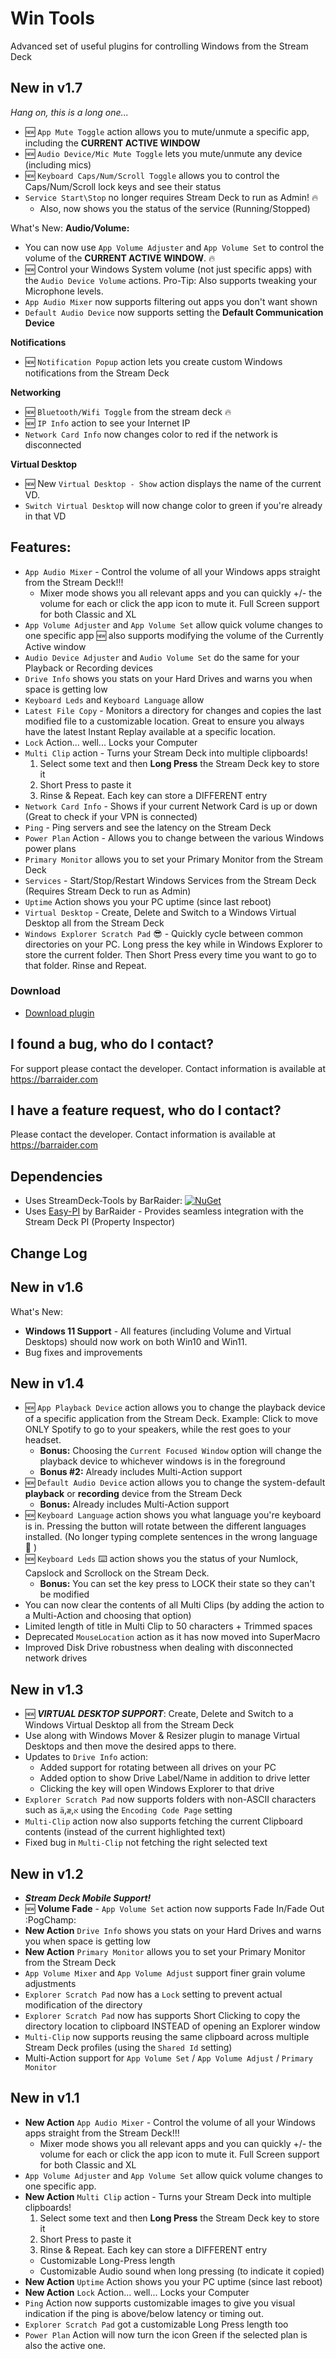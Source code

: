 # Win Tools
Advanced set of useful plugins for controlling Windows from the Stream Deck

## New in v1.7
*Hang on, this is a long one...*  
- :new: `App Mute Toggle` action allows you to mute/unmute a specific app, including the **CURRENT ACTIVE WINDOW**
- :new: `Audio Device/Mic Mute Toggle` lets you mute/unmute any device (including mics)
- :new: `Keyboard Caps/Num/Scroll Toggle` allows you to control the Caps/Num/Scroll lock keys and see their status
- `Service Start\Stop` no longer requires Stream Deck to run as Admin! :fire: 
    - Also, now shows you the status of the service (Running/Stopped)

What's New:
**Audio/Volume:**
- You can now use `App Volume Adjuster` and `App Volume Set` to control the volume of the **CURRENT ACTIVE WINDOW**. :fire:
- :new: Control your Windows System volume (not just specific apps) with the   `Audio Device Volume`  actions. 
Pro-Tip: Also supports tweaking your Microphone levels.
- `App Audio Mixer` now supports filtering out apps you don't want shown
- `Default Audio Device` now supports setting the **Default Communication Device**

**Notifications**
- :new: `Notification Popup` action lets you create custom Windows notifications from the Stream Deck

**Networking**
- :new: `Bluetooth/Wifi Toggle` from the stream deck :fire:
- :new: `IP Info` action to see your Internet IP
- `Network Card Info` now changes color to red if the network is disconnected

**Virtual Desktop**
- :new: New `Virtual Desktop - Show` action displays the name of the current VD.
- `Switch Virtual Desktop` will now change color to green if you're already in that VD

## Features:
- `App Audio Mixer` - Control the volume of all your Windows apps straight from the Stream Deck!!!
    - Mixer mode shows you all relevant apps and you can quickly +/- the volume for each or click the app icon to mute it. Full Screen support for both Classic and XL
- `App Volume Adjuster` and `App Volume Set` allow quick volume changes to one specific app 🆕 also supports modifying the volume of the Currently Active window
- `Audio Device Adjuster` and `Audio Volume Set` do the same for your Playback or Recording devices
- `Drive Info` shows you stats on your Hard Drives and warns you when space is getting low
- `Keyboard Leds` and `Keyboard Language` allow 
- `Latest File Copy` - Monitors a directory for changes and copies the last modified file to a customizable location. Great to ensure you always have the latest Instant Replay available at a specific location.
- `Lock` Action... well... Locks your Computer
- `Multi Clip` action - Turns your Stream Deck into multiple clipboards!
    1. Select some text and then **Long Press** the Stream Deck key to store it
    2. Short Press to paste it
    3. Rinse & Repeat. Each key can store a DIFFERENT entry
- `Network Card Info` - Shows if your current Network Card is up or down (Great to check if your VPN is connected)
- `Ping` - Ping servers and see the latency on the Stream Deck
- `Power Plan` Action - Allows you to change between the various Windows power plans 
- `Primary Monitor` allows you to set your Primary Monitor from the Stream Deck
- `Services` - Start/Stop/Restart Windows Services from the Stream Deck (Requires Stream Deck to run as Admin)
- `Uptime` Action shows you your PC uptime (since last reboot)
- `Virtual Desktop` - Create, Delete and Switch to a Windows Virtual Desktop all from the Stream Deck
- `Windows Explorer Scratch Pad` :sunglasses: - Quickly cycle between common directories on your PC. Long press the key while in Windows Explorer to store the current folder. Then Short Press every time you want to go to that folder. Rinse and Repeat.

### Download

* [Download plugin](https://github.com/BarRaider/streamdeck-wintools/releases/)

## I found a bug, who do I contact?
For support please contact the developer. Contact information is available at https://barraider.com

## I have a feature request, who do I contact?
Please contact the developer. Contact information is available at https://barraider.com

## Dependencies
* Uses StreamDeck-Tools by BarRaider: [![NuGet](https://img.shields.io/nuget/v/streamdeck-tools.svg?style=flat)](https://www.nuget.org/packages/streamdeck-tools)
* Uses [Easy-PI](https://github.com/BarRaider/streamdeck-easypi) by BarRaider - Provides seamless integration with the Stream Deck PI (Property Inspector) 


## Change Log

## New in v1.6
What's New:
- **Windows 11 Support** - All features (including Volume and Virtual Desktops) should now work on both Win10 and Win11.
- Bug fixes and improvements

## New in v1.4
- :new: `App Playback Device` action allows you to change the playback device of a specific application from the Stream Deck. Example: Click to move ONLY Spotify to go to your speakers, while the rest goes to your headset.
    - **Bonus:** Choosing the `Current Focused Window` option will change the playback device to whichever windows is in the foreground
    - **Bonus #2:** Already includes Multi-Action support
- :new: `Default Audio Device` action allows you to change the system-default **playback** or **recording** device from the Stream Deck 
    - **Bonus:** Already includes Multi-Action support
- :new: `Keyboard Language` action shows you what language you're keyboard is in. Pressing the button will rotate between the different languages installed. (No longer typing complete sentences in the wrong language :facepalm: )
- :new: `Keyboard Leds` :keyboard: action shows you the status of your Numlock, Capslock and Scrollock on the Stream Deck. 
    - **Bonus:** You can set the key press to LOCK their state so they can't be modified
- You can now clear the contents of all Multi Clips (by adding the action to a Multi-Action and choosing that option)
- Limited length of title in Multi Clip to 50 characters + Trimmed spaces
- Deprecated `MouseLocation` action as it has now moved into SuperMacro  
- Improved Disk Drive robustness when dealing with disconnected network drives

## New in v1.3
- :new: ***VIRTUAL DESKTOP SUPPORT***: Create, Delete and Switch to a Windows Virtual Desktop all from the Stream Deck
- Use along with Windows Mover & Resizer plugin to manage Virtual Desktops and then move the desired apps to there.
- Updates to `Drive Info` action:
    - Added support for rotating between all drives on your PC
    - Added option to show Drive Label/Name in addition to drive letter
    - Clicking the key will open Windows Explorer to that drive
- `Explorer Scratch Pad` now supports folders with non-ASCII characters such as `ä`,`æ`,`א` using the `Encoding Code Page` setting
- `Multi-Clip` action now also supports fetching the current Clipboard contents (instead of the current highlighted text)
- Fixed bug in `Multi-Clip` not fetching the right selected text

## New in v1.2
- ***Stream Deck Mobile Support!***
- :new: **Volume Fade** - `App Volume Set` action now supports Fade In/Fade Out :PogChamp: 
- **New Action** `Drive Info` shows you stats on your Hard Drives and warns you when space is getting low
- **New Action** `Primary Monitor` allows you to set your Primary Monitor from the Stream Deck
- `App Volume Mixer` and `App Volume Adjust` support finer grain volume adjustments
- `Explorer Scratch Pad` now has a `Lock` setting to prevent actual modification of the directory
- `Explorer Scratch Pad` now has supports Short Clicking to copy the directory location to clipboard INSTEAD of opening an Explorer window
- `Multi-Clip` now supports reusing the same clipboard across multiple Stream Deck profiles (using the `Shared Id` setting)
- Multi-Action support for `App Volume Set` / `App Volume Adjust` / `Primary Monitor`

## New in v1.1
- **New Action** `App Audio Mixer` - Control the volume of all your Windows apps straight from the Stream Deck!!!
    - Mixer mode shows you all relevant apps and you can quickly +/- the volume for each or click the app icon to mute it. Full Screen support for both Classic and XL
- `App Volume Adjuster` and `App Volume Set` allow quick volume changes to one specific app.
- **New Action** `Multi Clip` action - Turns your Stream Deck into multiple clipboards!
    1. Select some text and then **Long Press** the Stream Deck key to store it
    2. Short Press to paste it
    3. Rinse & Repeat. Each key can store a DIFFERENT entry
    - Customizable Long-Press length
    - Customizable Audio sound when long pressing (to indicate it copied)
- **New Action** `Uptime` Action shows you your PC uptime (since last reboot)
- **New Action** `Lock` Action... well... Locks your Computer
- `Ping` Action now supports customizable images to give you visual indication if the ping is above/below latency or timing out.
- `Explorer Scratch Pad` got a customizable Long Press length too
- `Power Plan` Action will now turn the icon Green if the selected plan is also the active one.

